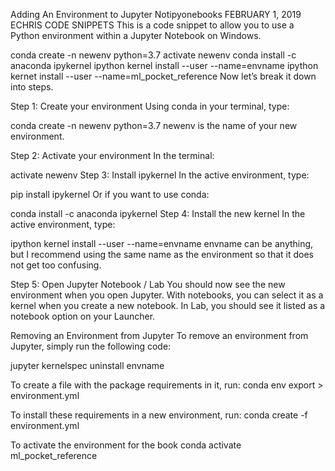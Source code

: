 Adding An Environment to Jupyter Notipyonebooks
FEBRUARY 1, 2019 ECHRIS CODE SNIPPETS
This is a code snippet to allow you to use a Python environment within a Jupyter Notebook on Windows.

conda create -n newenv python=3.7
activate newenv 
conda install -c anaconda ipykernel
ipython kernel install --user --name=envname
ipython kernet install --user --name=ml_pocket_reference
Now let’s break it down into steps.

Step 1: Create your environment
Using conda in your terminal, type:

conda create -n newenv python=3.7
newenv is the name of your new environment.

Step 2: Activate your environment
In the terminal:

activate newenv
Step 3: Install ipykernel
In the active environment, type:

pip install ipykernel
Or if you want to use conda:

conda install -c anaconda ipykernel
Step 4: Install the new kernel
In the active environment, type:

ipython kernel install --user --name=envname
envname can be anything, but I recommend using the same name as the environment so that it does not get too confusing.

Step 5: Open Jupyter Notebook / Lab
You should now see the new environment when you open Jupyter. With notebooks, you can select it as a kernel when you create a new notebook. In Lab, you should see it listed as a notebook option on your Launcher.

Removing an Environment from Jupyter
To remove an environment from Jupyter, simply run the following code:

jupyter kernelspec uninstall envname

To create a file with the package requirements in it, run:
conda env export > environment.yml

To install these requirements in a new environment, run:
conda create -f environment.yml


To activate the environment for the book
conda activate ml_pocket_reference
